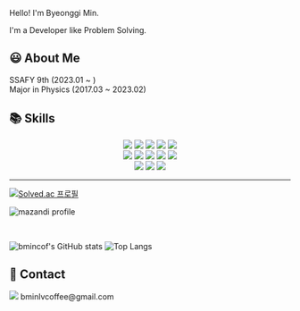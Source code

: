 Hello! I'm Byeonggi Min.

I'm a Developer like Problem Solving.

## 😃 About Me

SSAFY 9th (2023.01 ~ )<br>
Major in Physics (2017.03 ~ 2023.02)<br>

## 📚 Skills

<div align=center>
<img src="https://img.shields.io/badge/java-007396?style=for-the-badge&logo=java&logoColor=white">
<img src="https://img.shields.io/badge/python-3776AB?style=for-the-badge&logo=python&logoColor=white">
<img src="https://img.shields.io/badge/spring boot-6DB33F?style=for-the-badge&logo=springboot&logoColor=white">
<img src="https://img.shields.io/badge/spring-6DB33F?style=for-the-badge&logo=spring&logoColor=white">
<img src="https://img.shields.io/badge/mysql-4479a1?style=for-the-badge&logo=mysql&logoColor=white">
<br>
<img src="https://img.shields.io/badge/html-e34f26?style=for-the-badge&logo=html5&logoColor=white">
<img src="https://img.shields.io/badge/css-1572b6?style=for-the-badge&logo=css3&logoColor=white">
<img src="https://img.shields.io/badge/javascript-e7df1e?style=for-the-badge&logo=javascript&logoColor=white">
<img src="https://img.shields.io/badge/react-61dafb?style=for-the-badge&logo=react&logoColor=white">
<img src="https://img.shields.io/badge/tailwind css-06b6d4?style=for-the-badge&logo=tailwindcss&logoColor=white">
<br>
<img src="https://img.shields.io/badge/git-f05032?style=for-the-badge&logo=git&logoColor=white">
<img src="https://img.shields.io/badge/github-181717?style=for-the-badge&logo=github&logoColor=white">
<img src="https://img.shields.io/badge/jira-0052cc?style=for-the-badge&logo=jirasoftware&logoColor=white">

</div>

<hr>


[![Solved.ac
프로필](http://mazassumnida.wtf/api/v2/generate_badge?boj=bmincof)](https://solved.ac/bmincof)

![mazandi profile](http://mazandi.herokuapp.com/api?handle={handle}&theme=cold)

<br>

![bmincof's GitHub stats](https://github-readme-stats.vercel.app/api?username=bmincof&show_icons=true&theme=dark)
![Top Langs](https://github-readme-stats.vercel.app/api/top-langs/?username=bmincof&layout=compact&theme=dark)

## 📧 Contact

<img src="https://img.shields.io/badge/gmail-EA4335?style=flat-square`&logo=gmail&logoColor=white"/>
bminlvcoffee@gmail.com
